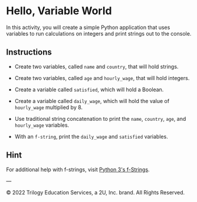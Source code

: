 # Hello, Variable World

In this activity, you will create a simple Python application that uses variables to run calculations on integers and print strings out to the console.

## Instructions

* Create two variables, called `name` and `country`, that will hold strings.

* Create two variables, called `age` and `hourly_wage`, that will hold integers.

* Create a variable called `satisfied`, which will hold a Boolean.

* Create a variable called `daily_wage`, which will hold the value of `hourly_wage` multiplied by 8.

* Use traditional string concatenation to print the `name`, `country`, `age`, and `hourly_wage` variables.

* With an `f-string`, print the `daily_wage` and `satisfied` variables.

## Hint

For additional help with f-strings, visit [Python 3's f-Strings](https://realpython.com/python-f-strings/).

—

© 2022 Trilogy Education Services, a 2U, Inc. brand. All Rights Reserved.
